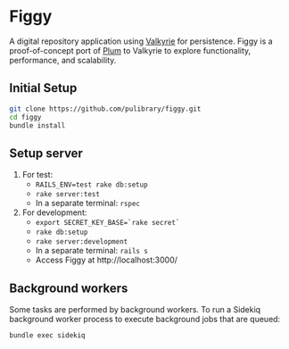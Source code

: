 # Figgy

A digital repository application using [Valkyrie](https://github.com/samvera-labs/valkyrie) for persistence.
Figgy is a proof-of-concept port of [Plum](https://github.com/pulibrary/plum) to Valkyrie to explore
functionality, performance, and scalability.


## Initial Setup

```sh
git clone https://github.com/pulibrary/figgy.git
cd figgy
bundle install
```

## Setup server

1. For test:
   - `RAILS_ENV=test rake db:setup`
   - `rake server:test`
   - In a separate terminal: `rspec`
2. For development:
   - ``export SECRET_KEY_BASE=`rake secret` ``
   - `rake db:setup`
   - `rake server:development`
   - In a separate terminal: `rails s`
   - Access Figgy at http://localhost:3000/


## Background workers

Some tasks are performed by background workers. To run a Sidekiq background worker process to execute
background jobs that are queued:

```
bundle exec sidekiq
```
